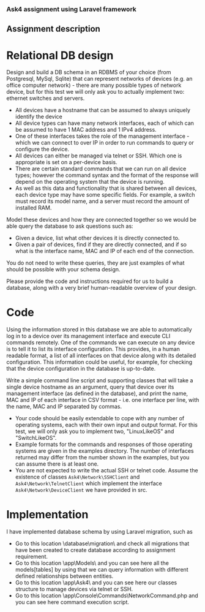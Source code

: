 ### Ask4 assignment using Laravel framework

## Assignment description

# Relational DB design

Design and build a DB schema in an RDBMS of your choice (from Postgresql, MySql, Sqlite) that can represent networks of devices (e.g. an office computer network) - there are many possible types of network device, but for this test we will only ask you to actually implement two: ethernet switches and servers.

* All devices have a hostname that can be assumed to always uniquely identify the device
* All device types can have many network interfaces, each of which can be assumed to have 1 MAC address and 1 IPv4 address.
* One of these interfaces takes the role of the management interface - which we can connect to over IP in order to run commands to query or configure the device.
* All devices can either be managed via telnet or SSH.  Which one is appropriate is set on a per-device basis.
* There are certain standard commands that we can run on all device types; however the command syntax and the format of the response will depend on the operating system that the device is running.
* As well as this data and functionality that is shared between all devices, each device type may have some specific fields. For example, a switch must record its model name, and a server must record the amount of installed RAM.

Model these devices and how they are connected together so we would be able query the database to ask questions such as:

* Given a device, list what other devices it is directly connected to.
* Given a pair of devices, find if they are directly connected, and if so what is the interface name, MAC and IP of each end of the connection.

You do not need to write these queries, they are just examples of what should be possible with your schema design.

Please provide the code and instructions required for us to build a database, along with a very brief human-readable overview of your design.

# Code

Using the information stored in this database we are able to automatically log in to a device over its management interface and execute CLI commands remotely.  One of the commands we can execute on any device is to tell it to list its interface configuration.  This provides, in a human readable format, a list of all interfaces on that device along with its detailed configuration.  This information could be useful, for example, for checking that the device configuration in the database is up-to-date.

Write a simple command line script and supporting classes that will take a single device hostname as an argument, query that device over its management interface (as defined in the database), and print the name, MAC and IP of each interface in CSV format - i.e. one interface per line, with the name, MAC and IP separated by commas.

* Your code should be easily extendable to cope with any number of operating systems, each with their own input and output format.  For this test, we will only ask you to implement two, "LinuxLikeOS" and "SwitchLikeOS".
* Example formats for the commands and responses of those operating systems are given in the examples directory.  The number of interfaces returned may differ from the number shown in the examples, but you can assume there is at least one.
* You are not expected to write the actual SSH or telnet code.  Assume the existence of classes `Ask4\Network\SSHClient` and `Ask4\Network\TelnetClient` which implement the interface `Ask4\Network\DeviceClient` we have provided in src.


# Implementation

I have implemented database schema by using Laravel migration, such as

- Go to this location \database\migration\ and check all migrations that have been created to create database according to assignment requirement.
- Go to this location \app\Models\ and you can see here all the models[tables] by using that we can query information with different defined relationships between entities.
- Go to this location \app\Ask4\ and you can see here our classes structure to manage devices via telnet or SSH.
- Go to this location \app\Console\Commands\NetworkCommand.php and you can see here command execution script.
